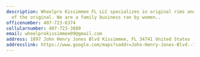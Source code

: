 ```yaml
---
description: Wheelpro Kissimmee FL LLC specializes in original rims and replicas
  of the original. We are a family business ran by women..
officenumber: 407-723-6374
cellularnumber: 407-723-3889
email: wheelprokissimmee09@gmail.com
address: 1897 John Henry Jones Blvd Kissimmee, FL 34741 United States
addresslink: https://www.google.com/maps?saddr=John-Henry-Jones-Blvd.-1897,Kissimmee,FL,34741,United-States&daddr
---
```

